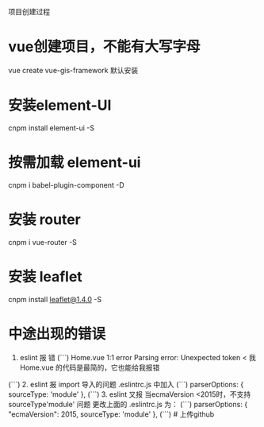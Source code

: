 项目创建过程
# vue创建项目，不能有大写字母
vue create vue-gis-framework
默认安装

# 安装element-UI
cnpm install element-ui -S
# 按需加载 element-ui
cnpm i babel-plugin-component -D
# 安装 router
cnpm i vue-router -S
# 安装 leaflet
cnpm install leaflet@1.4.0 -S

# 中途出现的错误
1. eslint 报 错
(```)
  Home.vue
  1:1  error  Parsing error: Unexpected token <
  我Home.vue 的代码是最简的，它也能给我报错
  <template>
    <div>
      123
    </div>
  </template>
(```)
2. eslint 报 import 导入的问题
.eslintrc.js 中加入
(```)
parserOptions: {
  sourceType: 'module'
},
(```)
3. eslint 又报 当ecmaVersion <2015时，不支持sourceType'module' 问题
更改上面的 .eslintrc.js 为：
(```)
parserOptions: {
  "ecmaVersion": 2015,
  sourceType: 'module'
},
(```)
# 上传github